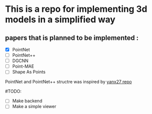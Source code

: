 # This is a repo for implementing 3d models in a simplified way 
## papers that is planned to be implemented :
- [x] PointNet
- [ ] PointNet++
- [ ] DGCNN
- [ ] Point-MAE
- [ ] Shape As Points

PointNet and PointNet++ structre was inspired by [yanx27 repo](https://github.com/yanx27/Pointnet_Pointnet2_pytorch/tree/master)


#TODO:
- [ ] Make backend
- [ ] Make a simple viewer